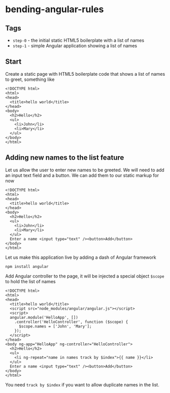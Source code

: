 # bending-angular-rules

## Tags

* `step-0` - the initial static HTML5 boilerplate with a list of names
* `step-1` - simple Angular application showing a list of names

## Start

Create a static page with HTML5 boilerplate code that shows a list of names
to greet, something like

    <!DOCTYPE html>
    <html>
    <head>
      <title>hello world</title>
    </head>
    <body>
      <h2>Hello</h2>
      <ul>
        <li>John</li>
        <li>Mary</li>
      </ul>
    </body>
    </html>

## Adding new names to the list feature

Let us allow the user to enter new names to be greeted. We will need to add an input text field
and a button. We can add them to our static markup for now

    <!DOCTYPE html>
    <html>
    <head>
      <title>hello world</title>
    </head>
    <body>
      <h2>Hello</h2>
      <ul>
        <li>John</li>
        <li>Mary</li>
      </ul>
      Enter a name <input type="text" /><button>Add</button>
    </body>
    </html>

Let us make this application live by adding a dash of Angular framework

    npm install angular

Add Angular controller to the page, it will be injected a special object `$scope` to hold
the list of names

    <!DOCTYPE html>
    <html>
    <head>
      <title>hello world</title>
      <script src="node_modules/angular/angular.js"></script>
      <script>
      angular.module('HelloApp', [])
        .controller('HelloController', function ($scope) {
          $scope.names = ['John', 'Mary'];
        });
      </script>
    </head>
    <body ng-app="HelloApp" ng-controller="HelloController">
      <h2>Hello</h2>
      <ul>
        <li ng-repeat="name in names track by $index">{{ name }}</li>
      </ul>
      Enter a name <input type="text" /><button>Add</button>
    </body>
    </html>

You need `track by $index` if you want to allow duplicate names in the list.

